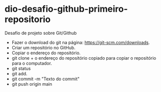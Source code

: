 # dio-desafio-github-primeiro-repositorio
Desafio de projeto sobre Git/Github                   
* Fazer o download do git na página: https://git-scm.com/downloads.
* Criar um repositório no GitHub.
* Copiar o endereço do repositório.
* git clone + o endereço do repositório copiado para copiar o repositório para o computador.
* git status
* git add. 
* git commit -m "Texto do commit"
* git push origin main 
